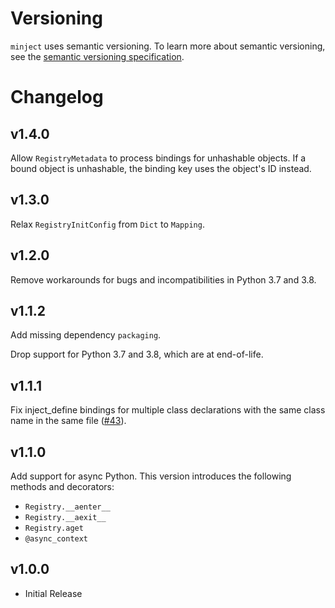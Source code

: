 # Versioning

`minject` uses semantic versioning. To learn more about semantic versioning, see the [semantic versioning specification](https://semver.org/#semantic-versioning-200).

# Changelog

## v1.4.0

Allow `RegistryMetadata` to process bindings for unhashable objects. If a bound
object is unhashable, the binding key uses the object's ID instead.

## v1.3.0

Relax `RegistryInitConfig` from `Dict` to `Mapping`.

## v1.2.0

Remove workarounds for bugs and incompatibilities in Python 3.7 and 3.8.

## v1.1.2

Add missing dependency `packaging`.

Drop support for Python 3.7 and 3.8, which are at end-of-life.

## v1.1.1

Fix inject_define bindings for multiple class declarations with the same class
name in the same file ([#43](https://github.com/duolingo/minject/issues/43)).

## v1.1.0

Add support for async Python. This version introduces the following methods and decorators:

- `Registry.__aenter__`
- `Registry.__aexit__`
- `Registry.aget`
- `@async_context`

## v1.0.0

- Initial Release
